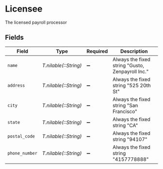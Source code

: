 # Licensee

The licensed payroll processor


## Fields

| Field                                            | Type                                             | Required                                         | Description                                      |
| ------------------------------------------------ | ------------------------------------------------ | ------------------------------------------------ | ------------------------------------------------ |
| `name`                                           | *T.nilable(::String)*                            | :heavy_minus_sign:                               | Always the fixed string "Gusto, Zenpayroll Inc." |
| `address`                                        | *T.nilable(::String)*                            | :heavy_minus_sign:                               | Always the fixed string "525 20th St"            |
| `city`                                           | *T.nilable(::String)*                            | :heavy_minus_sign:                               | Always the fixed string "San Francisco"          |
| `state`                                          | *T.nilable(::String)*                            | :heavy_minus_sign:                               | Always the fixed string "CA"                     |
| `postal_code`                                    | *T.nilable(::String)*                            | :heavy_minus_sign:                               | Always the fixed string "94107"                  |
| `phone_number`                                   | *T.nilable(::String)*                            | :heavy_minus_sign:                               | Always the fixed string "4157778888"             |